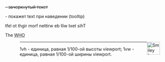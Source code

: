 <del> - зачеркнутый текст

<p title="text"> - покажет text при наведении (tooltip)

<bdo dir="rtl">This text will be written from right to left</bdo> 

<p>The <abbr title="World Helth Organisation">WHO</abbr></p>

<img src="smiley.gif" alt="Smiley face" style="float:right;width:42px;height:42px;">

<ol type="1" "A" "a" "I" "i">
<ul style="list-style-type:disc;square;circle;none">

_________________
1vh - единица, равная 1/100-ой высоты viewport;
1vw - единица, равная 1/100-ой ширины viewport.